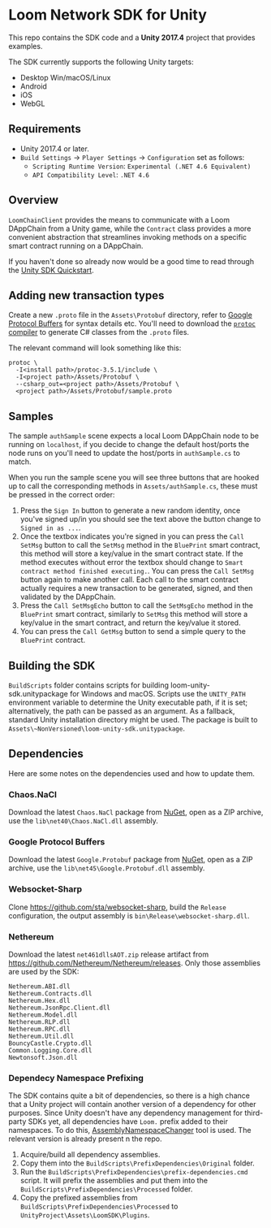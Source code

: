 # Loom Network SDK for Unity

This repo contains the SDK code and a **Unity 2017.4** project that provides examples.

The SDK currently supports the following Unity targets:
- Desktop Win/macOS/Linux
- Android
- iOS
- WebGL

## Requirements

- Unity 2017.4 or later.
- `Build Settings` -> `Player Settings` -> `Configuration` set as follows:
  - `Scripting Runtime Version`: `Experimental (.NET 4.6 Equivalent)`
  - `API Compatibility Level`: `.NET 4.6`

## Overview

`LoomChainClient` provides the means to communicate with a Loom DAppChain from a Unity game, while
the `Contract` class provides a more convenient abstraction that streamlines invoking methods on
a specific smart contract running on a DAppChain.

If you haven't done so already now would be a good time to read through the [Unity SDK Quickstart][].

## Adding new transaction types

Create a new `.proto` file in the `Assets\Protobuf` directory, refer to [Google Protocol Buffers][]
for syntax details etc. You'll need to download the [`protoc` compiler][] to generate C# classes
from the `.proto` files.

The relevant command will look something like this:
```shell
protoc \
  -I<install path>/protoc-3.5.1/include \
  -I<project path>/Assets/Protobuf \
  --csharp_out=<project path>/Assets/Protobuf \
  <project path>/Assets/Protobuf/sample.proto
```

## Samples

The sample `authSample` scene expects a local Loom DAppChain node to be running on `localhost`, if
you decide to change the default host/ports the node runs on you'll need to update the host/ports in
`authSample.cs` to match.

When you run the sample scene you will see three buttons that are hooked up to call the
corresponding methods in `Assets/authSample.cs`, these must be pressed in the correct order:
1. Press the `Sign In` button to generate a new random identity, once you've signed up/in you should
   see the text above the button change to `Signed in as ...`.
2. Once the textbox indicates you're signed in you can press the `Call SetMsg` button to call the
   `SetMsg` method in the `BluePrint` smart contract, this method will store a key/value in the
   smart contract state. If the method executes without error the textbox should change to
   `Smart contract method finished executing.`. You can press the `Call SetMsg` button again to make
   another call. Each call to the smart contract actually requires a new transaction to be
   generated, signed, and then validated by the DAppChain.
3. Press the `Call SetMsgEcho` button to call the `SetMsgEcho` method in the `BluePrint` smart
   contract, similarly to `SetMsg` this method will store a key/value in the smart contract, and
   return the key/value it stored.
4. You can press the `Call GetMsg` button to send a simple query to the `BluePrint` contract.

## Building the SDK

`BuildScripts` folder contains scripts for building loom-unity-sdk.unitypackage for Windows and macOS. Scripts use the `UNITY_PATH` environment variable to determine the Unity executable path, if it is set; alternatively, the path can be passed as an argument. As a fallback, standard Unity installation directory might be used.
The package is built to `Assets\~NonVersioned\loom-unity-sdk.unitypackage`.

## Dependencies

Here are some notes on the dependencies used and how to update them.

### Chaos.NaCl

Download the latest `Chaos.NaCl` package from [NuGet](https://www.nuget.org/packages/dlech.Chaos.NaCl/), open as a ZIP archive, use the `lib\net40\Chaos.NaCl.dll` assembly.

### Google Protocol Buffers

Download the latest `Google.Protobuf` package from [NuGet](https://www.nuget.org/packages/Google.Protobuf), open as a ZIP archive, use the `lib\net45\Google.Protobuf.dll` assembly.

### Websocket-Sharp

Clone https://github.com/sta/websocket-sharp, build the `Release` configuration, the output assembly is `bin\Release\websocket-sharp.dll`.

### Nethereum

Download the latest `net461dllsAOT.zip` release artifact from https://github.com/Nethereum/Nethereum/releases. Only those assemblies are used by the SDK:
```
Nethereum.ABI.dll
Nethereum.Contracts.dll
Nethereum.Hex.dll
Nethereum.JsonRpc.Client.dll
Nethereum.Model.dll
Nethereum.RLP.dll
Nethereum.RPC.dll
Nethereum.Util.dll
BouncyCastle.Crypto.dll
Common.Logging.Core.dll
Newtonsoft.Json.dll
```

### Dependecy Namespace Prefixing

The SDK contains quite a bit of dependencies, so there is a high chance that a Unity project will contain another version of a dependency for other purposes. Since Unity doesn't have any dependency management for third-party SDKs yet, all dependencies have `Loom.` prefix added to their namespaces. To do this, [AssemblyNamespaceChanger](https://github.com/LostPolygon/AssemblyNamespaceChanger) tool is used. The relevant version is already present n the repo.

1. Acquire/build all dependency assemblies.
2. Copy them into the `BuildScripts\PrefixDependencies\Original` folder.
3. Run the `BuildScripts\PrefixDependencies\prefix-dependencies.cmd` script. It will prefix the assemblies and put them into the `BuildScripts\PrefixDependencies\Processed` folder.
4. Copy the prefixed assemblies from `BuildScripts\PrefixDependencies\Processed` to `UnityProject\Assets\LoomSDK\Plugins`.

[Unity SDK Quickstart]: https://loomx.io/developers/docs/en/unity-sdk.html
[Google Protocol Buffers]: https://developers.google.com/protocol-buffers/docs/csharptutorial
[`protoc` compiler]: https://github.com/google/protobuf/releases